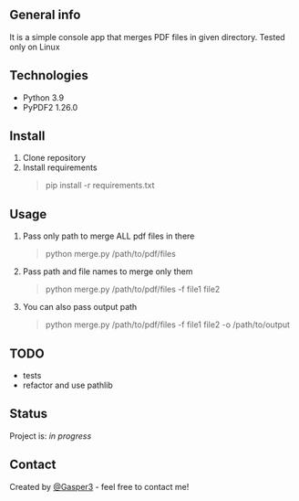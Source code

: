 ## General info
It is a simple console app that merges PDF files in given directory.
Tested only on Linux

## Technologies
* Python 3.9
* PyPDF2 1.26.0

## Install
1. Clone repository
2. Install requirements
   > pip install -r requirements.txt

## Usage
1. Pass only path to merge ALL pdf files in there
   > python merge.py /path/to/pdf/files
2. Pass path and file names to merge only them
   > python merge.py /path/to/pdf/files -f file1 file2
3. You can also pass output path
   > python merge.py /path/to/pdf/files -f file1 file2 -o /path/to/output
## TODO
* tests
* refactor and use pathlib

## Status
Project is: _in progress_

## Contact
Created by [@Gasper3](https://github.com/Gasper3) - feel free to contact me!
